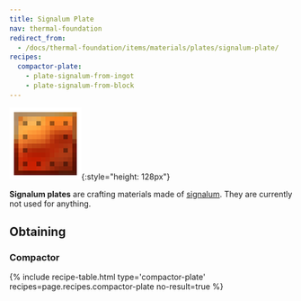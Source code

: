 ```yaml
---
title: Signalum Plate
nav: thermal-foundation
redirect_from:
  - /docs/thermal-foundation/items/materials/plates/signalum-plate/
recipes:
  compactor-plate:
    - plate-signalum-from-ingot
    - plate-signalum-from-block
---
```


![Signalum plate](/assets/images/thermal-foundation/plate-signalum.png){:style="height: 128px"}


**Signalum plates** are crafting materials made of
[signalum](/docs/signalum-ingot/). They are currently not used for anything.


Obtaining
---------

### Compactor
{% include recipe-table.html type='compactor-plate' recipes=page.recipes.compactor-plate no-result=true %}

